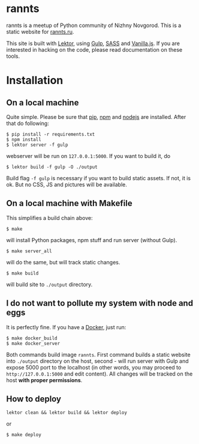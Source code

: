 # rannts

rannts is a meetup of Python community of Nizhny Novgorod. This is a
static website for [rannts.ru](http://rannts.ru).

This site is built with [Lektor](https://www.getlektor.com),
using [Gulp](http://gulpjs.com), [SASS](http://sass-lang.com) and
[Vanilla.js](http://vanilla-js.com). If you are interested in hacking on
the code, please read documentation on these tools.

# Installation

## On a local machine

Quite simple. Please be sure that
[pip](https://pip.pypa.io/en/stable/installing/),
[npm](https://docs.npmjs.com/getting-started/installing-node) and
[nodejs](https://nodejs.org/en/download) are installed. After that do
following:

```shell
$ pip install -r requirements.txt
$ npm install
$ lektor server -f gulp
```

webserver will be run on `127.0.0.1:5000`. If you want to build it, do

```shell
$ lektor build -f gulp -O ./output
```

Build flag `-f gulp` is necessary if you want to build static assets. If
not, it is ok. But no CSS, JS and pictures will be available.

## On a local machine with Makefile

This simplifies a build chain above:

```shell
$ make
```

will install Python packages, npm stuff and run server (without Gulp).

```shell
$ make server_all
```

will do the same, but will track static changes.

```shell
$ make build
```

will build site to `./output` directory.

## I do not want to pollute my system with node and eggs

It is perfectly fine. If you have a [Docker](https://www.docker.com),
just run:

```shell
$ make docker_build
$ make docker_server
```

Both commands build image `rannts`. First command builds a static
website into `./output` directory on the host, second - will run server
with Gulp and expose 5000 port to the localhost (in other words, you may
proceed to `http://127.0.0.1:5000` and edit content). All changes will
be tracked on the host **with proper permissions**.

## How to deploy

```shell
lektor clean && lektor build && lektor deploy
```

or

```shell
$ make deploy
```
